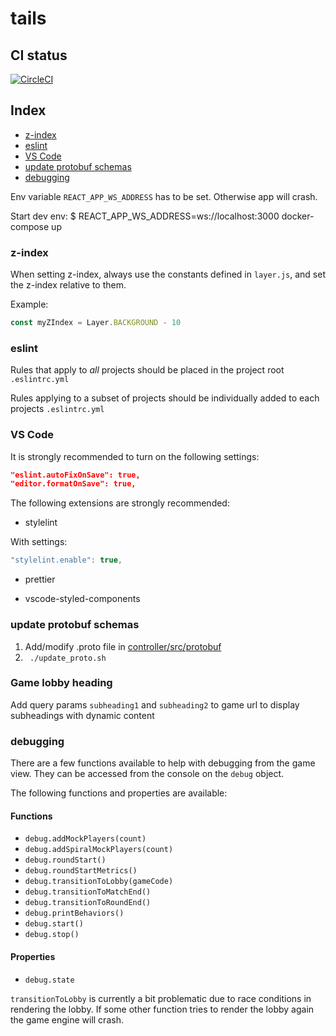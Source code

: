 # tails

## CI status
[![CircleCI](https://circleci.com/gh/sajmoni/tails/tree/master.svg?style=svg&circle-token=730c3b9ac413e0d54208d17994f02b2cec5d7a72)](https://circleci.com/gh/sajmoni/tails/tree/master)

## Index
* [z-index](#z-index)
* [eslint](#eslint)
* [VS Code](#vs-code)
* [update protobuf schemas](#update-protobuf-schemas)
* [debugging](#debugging)

Env variable `REACT_APP_WS_ADDRESS` has to be set. 
Otherwise app will crash.

Start dev env:
$ REACT_APP_WS_ADDRESS=ws://localhost:3000 docker-compose up

### z-index

When setting z-index, always use the constants defined in `layer.js`, and set the z-index relative to them.

Example:

```js
const myZIndex = Layer.BACKGROUND - 10
```

### eslint

Rules that apply to _all_ projects should be placed in the project root `.eslintrc.yml`

Rules applying to a subset of projects should be individually added to each projects `.eslintrc.yml`

### VS Code

It is strongly recommended to turn on the following settings:

```json
"eslint.autoFixOnSave": true,
"editor.formatOnSave": true,
```

The following extensions are strongly recommended:

- stylelint

With settings:

```js
"stylelint.enable": true,
```

- prettier

- vscode-styled-components

### update protobuf schemas
1. Add/modify .proto file in [controller/src/protobuf](controller/src/protobuf)
1. ` ./update_proto.sh`

### Game lobby heading
Add query params `subheading1` and `subheading2` to game url to display subheadings with dynamic content

### debugging
There are a few functions available to help with debugging from the game view.
They can be accessed from the console on the `debug` object.

The following functions and properties are available:

#### Functions

* `debug.addMockPlayers(count)`
* `debug.addSpiralMockPlayers(count)`
* `debug.roundStart()`
* `debug.roundStartMetrics()`
* `debug.transitionToLobby(gameCode)`
* `debug.transitionToMatchEnd()`
* `debug.transitionToRoundEnd()`
* `debug.printBehaviors()`
* `debug.start()`
* `debug.stop()`

#### Properties

* `debug.state`

`transitionToLobby` is currently a bit problematic due to race conditions in rendering the lobby.
If some other function tries to render the lobby again the game engine will crash.
